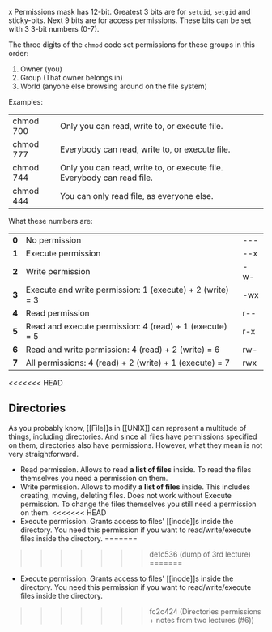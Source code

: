 x
Permissions mask has 12-bit. Greatest 3 bits are for `setuid`, `setgid` and sticky-bits. Next 9 bits are for access permissions. These bits can be set with 3 3-bit numbers (0-7).

The three digits of the `chmod` code set permissions for these groups in this order:
1. Owner (you)
2. Group (That owner belongs in)
3. World (anyone else browsing around on the file system)

Examples:

|   |   |
|---|---|
|chmod 700|Only you can read, write to, or execute file.|
|chmod 777|Everybody can read, write to, or execute file.|
|chmod 744|Only you can read, write to, or execute file. Everybody can read file.|
|chmod 444|You can only read file, as everyone else.|


What these numbers are:

| |                                                          |   |
|-|----------------------------------------------------------|---|
|**0**| No permission                                            |---|
|**1**| Execute permission                                       |--x|
|**2**| Write permission                                         |-w-|
|**3**| Execute and write permission: 1 (execute) + 2 (write) = 3|-wx|
|**4**| Read permission                                          |r--|
|**5**| Read and execute permission: 4 (read) + 1 (execute) = 5  |r-x|
|**6**| Read and write permission: 4 (read) + 2 (write) = 6      |rw-|
|**7**| All permissions: 4 (read) + 2 (write) + 1 (execute) = 7  |rwx|
<<<<<<< HEAD

## Directories
As you probably know, [[File]]s in [[UNIX]] can represent a multitude of things, including directories. And since all files have permissions specified on them, directories also have permissions. However, what they mean is not very straightforward.
- Read permission. Allows to read **a list of files** inside. To read the files themselves you need a permission on them.
- Write permission. Allows to modify **a list of files** inside. This includes creating, moving, deleting files. Does not work without Execute permission. To change the files themselves you still need a permission on them.
<<<<<<< HEAD
- Execute permission. Grants access to files' [[inode]]s inside the directory. You need this permission if you want to read/write/execute files inside the directory. 
=======
>>>>>>> de1c536 (dump of 3rd lecture)
=======
- Execute permission. Grants access to files' [[inode]]s inside the directory. You need this permission if you want to read/write/execute files inside the directory. 
>>>>>>> fc2c424 (Directories permissions + notes from two lectures (#6))

